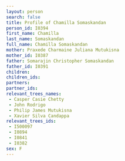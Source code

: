 ```yaml
---
layout: person
search: false
title: Profile of Chamilla Somaskandan
person_id: I0394
first_name: Chamilla
last_name: Somaskandan
full_name: Chamilla Somaskandan
mother: Praxede Charmaine Juliana Mutukisna
mother_id: I0387
father: Somarajin Christopher Somaskandan
father_id: I0391
children:
children_ids:
partners:
partner_ids:
relevant_trees_names:
 - Casper Casie Chetty
 - John Rodrigo
 - Philip James Mutukisna
 - Xavier Silva Candappa
relevant_trees_ids:
 - I500097
 - I0894
 - I0841
 - I0382
sex: F
---
```


